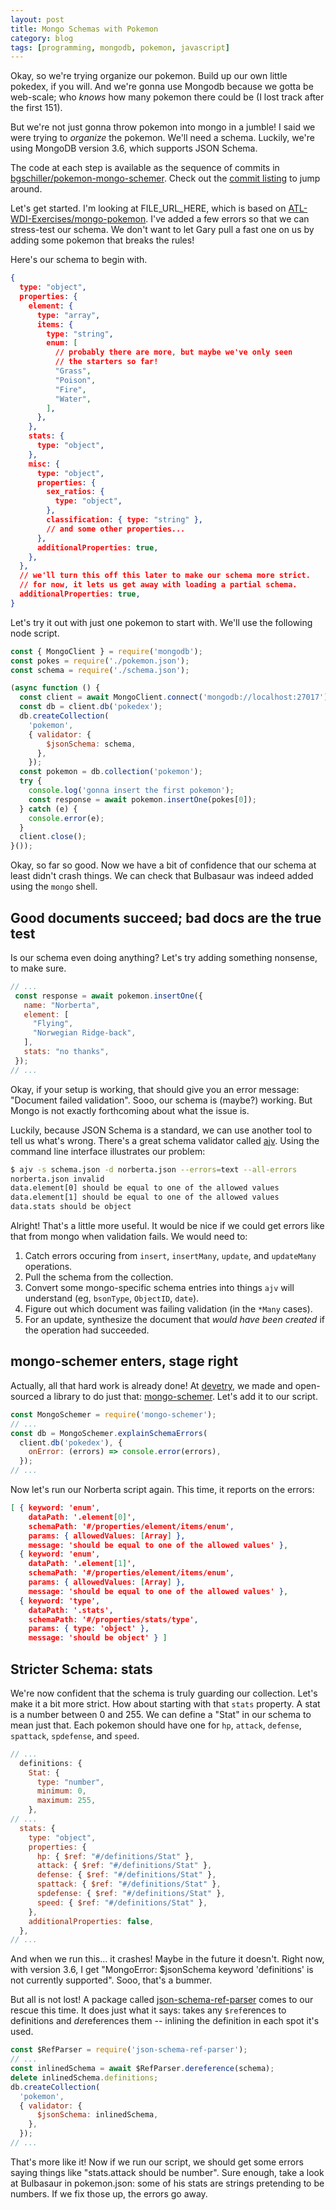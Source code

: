 ```yaml
---
layout: post
title: Mongo Schemas with Pokemon
category: blog
tags: [programming, mongodb, pokemon, javascript]
---
```


Okay, so we're trying organize our pokemon. Build up our own little pokedex, if you will. And we're gonna use Mongodb because we gotta be web-scale; who *knows* how many pokemon there could be (I lost track after the first 151).

But we're not just gonna throw pokemon into mongo in a jumble! I said we were trying to *organize* the pokemon. We'll need a schema. Luckily, we're using MongoDB version 3.6, which supports JSON Schema.

The code at each step is available as the sequence of commits in [bgschiller/pokemon-mongo-schemer](https://github.com/bgschiller/pokemon-mongo-schemer). Check out the [commit listing](https://github.com/bgschiller/pokemon-mongo-schemer/commits/master) to jump around.

Let's get started. I'm looking at FILE_URL_HERE, which is based on [ATL-WDI-Exercises/mongo-pokemon](https://github.com/ATL-WDI-Exercises/mongo-pokemon). I've added a few errors so that we can stress-test our schema. We don't want to let Gary pull a fast one on us by adding some pokemon that breaks the rules!

Here's our schema to begin with.

```json
{
  type: "object",
  properties: {
    element: {
      type: "array",
      items: {
        type: "string",
        enum: [
          // probably there are more, but maybe we've only seen
          // the starters so far!
          "Grass",
          "Poison",
          "Fire",
          "Water",
        ],
      },
    },
    stats: {
      type: "object",
    },
    misc: {
      type: "object",
      properties: {
        sex_ratios: {
          type: "object",
        },
        classification: { type: "string" },
        // and some other properties...
      },
      additionalProperties: true,
    },
  },
  // we'll turn this off this later to make our schema more strict.
  // for now, it lets us get away with loading a partial schema.
  additionalProperties: true,
}
```
Let's try it out with just one pokemon to start with. We'll use the following node script.

```javascript
const { MongoClient } = require('mongodb');
const pokes = require('./pokemon.json');
const schema = require('./schema.json');

(async function () {
  const client = await MongoClient.connect('mongodb://localhost:27017');
  const db = client.db('pokedex');
  db.createCollection(
    'pokemon',
    { validator: {
        $jsonSchema: schema,
      },
    });
  const pokemon = db.collection('pokemon');
  try {
    console.log('gonna insert the first pokemon');
    const response = await pokemon.insertOne(pokes[0]);
  } catch (e) {
    console.error(e);
  }
  client.close();
}());
```

Okay, so far so good. Now we have a bit of confidence that our schema at least didn't crash things. We can check that Bulbasaur was indeed added using the `mongo` shell.

## Good documents succeed; bad docs are the true test

Is our schema even doing anything? Let's try adding something nonsense, to make sure.

```javascript
// ...
 const response = await pokemon.insertOne({
   name: "Norberta",
   element: [
     "Flying",
     "Norwegian Ridge-back",
   ],
   stats: "no thanks",
 });
// ...
```

Okay, if your setup is working, that should give you an error message: "Document failed validation". Sooo, our schema is (maybe?) working. But Mongo is not exactly forthcoming about what the issue is.

Luckily, because JSON Schema is a standard, we can use another tool to tell us what's wrong. There's a great schema validator called [ajv](https://github.com/epoberezkin/ajv). Using the command line interface illustrates our problem:

```bash
$ ajv -s schema.json -d norberta.json --errors=text --all-errors
norberta.json invalid
data.element[0] should be equal to one of the allowed values
data.element[1] should be equal to one of the allowed values
data.stats should be object
```

Alright! That's a little more useful. It would be nice if we could get errors like that from mongo when validation fails. We would need to:

1. Catch errors occuring from `insert`, `insertMany`, `update`, and `updateMany` operations.
2. Pull the schema from the collection.
3. Convert some mongo-specific schema entries into things `ajv` will understand (eg, `bsonType`, `ObjectID`, `date`).
4. Figure out which document was failing validation (in the `*Many` cases).
5. For an update, synthesize the document that *would have been created* if the operation had succeeded.

## mongo-schemer enters, stage right

Actually, all that hard work is already done! At [devetry](https://devetry.com/), we made and open-sourced a library to do just that: [mongo-schemer](https://github.com/devetry/mongo-schemer). Let's add it to our script.

```javascript
const MongoSchemer = require('mongo-schemer');
// ...
const db = MongoSchemer.explainSchemaErrors(
  client.db('pokedex'), {
    onError: (errors) => console.error(errors),
  });
// ...
```

Now let's run our Norberta script again. This time, it reports on the errors:

```json
[ { keyword: 'enum',
    dataPath: '.element[0]',
    schemaPath: '#/properties/element/items/enum',
    params: { allowedValues: [Array] },
    message: 'should be equal to one of the allowed values' },
  { keyword: 'enum',
    dataPath: '.element[1]',
    schemaPath: '#/properties/element/items/enum',
    params: { allowedValues: [Array] },
    message: 'should be equal to one of the allowed values' },
  { keyword: 'type',
    dataPath: '.stats',
    schemaPath: '#/properties/stats/type',
    params: { type: 'object' },
    message: 'should be object' } ]
```

## Stricter Schema: stats

We're now confident that the schema is truly guarding our collection. Let's make it a bit more strict. How about starting with that `stats` property. A stat is a number between 0 and 255. We can define a "Stat" in our schema to mean just that. Each pokemon should have one for `hp`, `attack`, `defense`, `spattack`, `spdefense`, and `speed`.

```javascript
// ...
  definitions: {
    Stat: {
      type: "number",
      minimum: 0,
      maximum: 255,
    },
// ...
  stats: {
    type: "object",
    properties: {
      hp: { $ref: "#/definitions/Stat" },
      attack: { $ref: "#/definitions/Stat" },
      defense: { $ref: "#/definitions/Stat" },
      spattack: { $ref: "#/definitions/Stat" },
      spdefense: { $ref: "#/definitions/Stat" },
      speed: { $ref: "#/definitions/Stat" },
    },
    additionalProperties: false,
  },
// ...
```

And when we run this... it crashes! Maybe in the future it doesn't. Right now, with version 3.6, I get "MongoError: $jsonSchema keyword 'definitions' is not currently supported". Sooo, that's a bummer.

But all is not lost! A package called [json-schema-ref-parser](https://github.com/BigstickCarpet/json-schema-ref-parser) comes to our rescue this time. It does just what it says: takes any `$ref`erences to definitions and *de*references them -- inlining the definition in each spot it's used.

```javascript
const $RefParser = require('json-schema-ref-parser');
// ...
const inlinedSchema = await $RefParser.dereference(schema);
delete inlinedSchema.definitions;
db.createCollection(
  'pokemon',
  { validator: {
      $jsonSchema: inlinedSchema,
    },
  });
// ...
```

That's more like it! Now if we run our script, we should get some errors saying things like "stats.attack should be number". Sure enough, take a look at Bulbasaur in pokemon.json: some of his stats are strings pretending to be numbers. If we fix those up, the errors go away.
